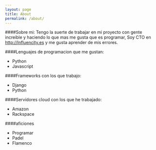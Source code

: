 ```yaml
---
layout: page
title: About
permalink: /about/
---
```


####Sobre mi:
Tengo la suerte de trabajar en mi proyecto con gente increible y haciendo lo que
mas me gusta que es programar, Soy CTO en <http://Influencity.es> y me gusta aprender
de mis errores.

####Lenguajes de programacion que me gustan:

* Python
* Javascript

####Frameworks con los que trabajo:

* Django
* Python

####Servidores cloud con los que he trabajado:

* Amazon
* Rackspace

####aficiones

* Programar
* Padel
* Flamenco
